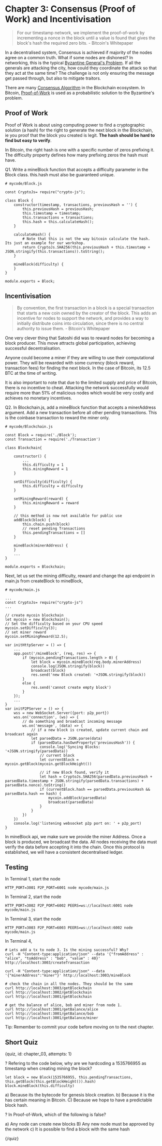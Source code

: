 # Chapter 3: Consensus (Proof of Work) and Incentivisation

> For our timestamp network, we implement the proof-of-work by incrementing a nonce in the block until a value is found that gives the block's hash the required zero bits. - Bitcoin's Whitepaper

In a decentralised system, Consensus is achieved if majority of the nodes agree on a common truth. What if some nodes are dishonest? In networking, this is the typical [Byzantine General's Problem](https://en.wikipedia.org/wiki/Byzantine_fault_tolerance). If all the generals are attacking the city, how could they coordinate the attack so that they act at the same time? The challenge is not only ensuring the message get passed through, but also to mitigate traitors.

There are many [Consensus Algorithm](https://www.coindesk.com/short-guide-blockchain-consensus-protocols/) in the Blockchain ecosystem. In Bitcoin, [Proof-of-Work](https://en.bitcoin.it/wiki/Proof_of_work) is used as a probabilistic solution to the Byzantine's problem. 

## Proof of Work

Proof of Work is about using computing power to find a cryptographic solution (a hash) for the right to generate the next block in the Blockchain, ie you proof that the block you created is legit. **The hash should be hard to find but easy to verify**.

In Bitcoin, the right hash is one with a specific number of zeros prefixing it. The difficulty property defines how many prefixing zeros the hash must have.

Q1. Write a mineBlock function that accepts a difficulty parameter in the Block class. this.hash must also be guaranteed unique.

```
# mycode/Block.js

const CryptoJs= require("crypto-js");

class Block {
    constructor(timestamp, transactions, previousHash = '') {
        this.previousHash = previousHash;
        this.timestamp = timestamp;
        this.transactions = transactions;
        this.hash = this.calculateHash();
    }

    calculateHash() {
        # Note that this is not the way bitcoin calculate the hash. Its just an example for our workshop.
        return CryptoJs.SHA256(this.previousHash + this.timestamp + JSON.stringify(this.transactions)).toString();
    }

    mineBlock(difficulty) {
    }
}

module.exports = Block;
```

## Incentivisation

> By convention, the first transaction in a block is a special transaction that starts a new coin owned by the creator of the block. This adds an incentive for nodes to support the network, and provides a way to initially distribute coins into circulation, since there is no central authority to issue them. - Bitcoin's Whitepaper

One very clever thing that Satoshi did was to reward nodes for becoming a block producer. This move attracts global participation, achieving successful decentralisation.

Anyone could become a miner if they are willing to use their computational power. They will be rewarded with some currency (block reward, transaction fees) for finding the next block. In the case of Bitcoin, its 12.5 BTC at the time of writing. 

It is also important to note that due to the limited supply and price of Bitcoin, there is no incentive to cheat. Attacking the network successfully would require more than 51% of malicious nodes which would be very costly and achieves no monetary incentives.

Q2. In Blockchain.js, add a mineBlock function that accepts a minerAddress argument. Add a new transaction before all other pending transactions. This is the coinbase transaction to reward the miner only.

```
# mycode/Blockchain.js

const Block = require('./Block');
const Transaction = require('./Transaction')

class Blockchain{

    constructor() {
        ...
        this.difficulty = 1
        this.miningReward = 1
    }
    
    setDifficulty(difficulty) {
        this.difficulty = difficulty
    }

    setMiningReward(reward) {
        this.miningReward = reward
    }
    
    // this method is now not available for public use
    addBlock(block) {
        this.chain.push(block)
        // reset pending Transactions
        this.pendingTransactions = []
    }
    
    mineBlock(minerAddress) {
    }
    ...
}

module.exports = Blockchain;
```

Next, let us set the mining difficulty, reward and change the api endpoint in main.js from createBlock to mineBlock,

```
# mycode/main.js

...
const CryptoJs= require("crypto-js")
...

// create mycoin blockchain
let mycoin = new Blockchain();
// Set the difficulty based on your CPU speed
mycoin.setDifficulty(3);
// set miner reward
mycoin.setMiningReward(12.5);

var initHttpServer = () => {
    ...
    app.post('/mineBlock', (req, res) => {
        if (mycoin.pendingTransactions.length > 0) {
            let block = mycoin.mineBlock(req.body.minerAddress)
            console.log(JSON.stringify(block))
            broadcast(block)
            res.send('new Block created: '+JSON.stringify(block))
        }
        else {
            res.send('cannot create empty block')
        }
    });
    ...
}
var initP2PServer = () => {
    wss = new WebSocket.Server({port: p2p_port})
    wss.on('connection', (ws) => {
        // do something and broadcast incoming message
        ws.on('message', (data) => {
            // if a new block is created, update current chain and broadcast again
            let parsedData = JSON.parse(data)
            if (parsedData.hasOwnProperty('previousHash')) {
                console.log('Syncing Blocks: '+JSON.stringify(parsedData))
                // current block
                let currentBlock = mycoin.getBlock(mycoin.getBlockHeight())

                // if new Block found, verify it
                let hash = CryptoJs.SHA256(parsedData.previousHash + parsedData.timestamp + JSON.stringify(parsedData.transactions) + parsedData.nonce).toString()
                if (currentBlock.hash == parsedData.previousHash && parsedData.hash == hash) {
                    mycoin.addBlock(parsedData)
                    broadcast(parsedData)
                }
            }
        })
    })
    console.log('listening websocket p2p port on: ' + p2p_port)
}
```

In mineBlock api, we make sure we provide the miner Address. Once a block is produced, we broadcast the data. All nodes receiving the data must verify the data before accepting it into the chain. Once this protocol is established, we will have a consistent decentralised ledger.

## Testing

In Terminal 1, start the node

```
HTTP_PORT=3001 P2P_PORT=6001 node mycode/main.js
```

In Terminal 2, start the node

```
HTTP_PORT=3002 P2P_PORT=6002 PEERS=ws://localhost:6001 node mycode/main.js 
```

In Terminal 3, start the node

```
HTTP_PORT=3003 P2P_PORT=6003 PEERS=ws://localhost:6002 node mycode/main.js 
```

In Terminal 4, 

```
# Lets add a tx to node 3. Is the mining successful? Why?
curl -H "Content-type:application/json" --data '{"fromAddress" : "alice", "toAddress" : "bob", "value" : 40}' http://localhost:3003/createTransaction

curl -H "Content-type:application/json" --data '{"minerAddress":"miner"}' http://localhost:3003/mineBlock

# check the chain in all the nodes. They should be the same
curl http://localhost:3003/getBlockchain
curl http://localhost:3002/getBlockchain
curl http://localhost:3001/getBlockchain

# get the balance of alice, bob and miner from node 1.
curl http://localhost:3001/getBalance/alice
curl http://localhost:3001/getBalance/bob
curl http://localhost:3001/getBalance/miner
```

Tip: Remember to commit your code before moving on to the next chapter.

## Short Quiz

{quiz, id: chapter_03, attempts: 1}

? Refering to the code below, why are we hardcoding a 1535766955 as timestamp when creating mining the block? 

```
let block = new Block(1535766955, this.pendingTransactions, this.getBlock(this.getBlockHeight()).hash)
block.mineBlock(this.difficulty)
```

a) Because its the bytecode for genesis block creation.
b) Because it is the has certain meaning in Bitcoin.
C) Because we hope to have a predictable block hash.

? In Proof-of-Work, which of the following is false?

a) Any node can create new blocks
B) Any new node must be approved by the network
c) It is possible to find a block with the same hash

{/quiz}